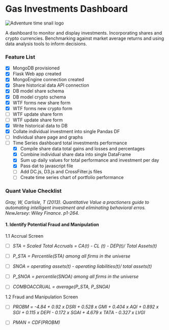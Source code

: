 # Gas Investments Dashboard

![Adventure time snail logo](https://vignette.wikia.nocookie.net/adventuretimewithfinnandjake/images/0/07/Waving_Snail.png/revision/latest?cb=20120729225549)

A dashboard to monitor and display investments. Incorporating shares and crypto currencies.
Benchmarking against market average returns and using data analysis tools to inform decisions.

### Feature List
 - [x] MongoDB provisioned
 - [x] Flask Web app created
 - [x] MongoEngine connection created
 - [x] Share historical data API connection
 - [x] DB model share schema
 - [x] DB model crypto schema
 - [x] WTF forms new share form
 - [x] WTF forms new crypto form
 - [ ] WTF update share form
 - [ ] WTF update share form
 - [x] Write historical data to DB
 - [x] Collate individual investment into single Pandas DF
 - [ ] Individual share page and graphs
 - [ ] Time Series dashboard total investments performance
    - [x] Compile share data total gains and losses and percentages
    - [x] Combine individual share data into single DataFrame
    - [x] Sum up daily values for total performance and investment per day
    - [x] Pass dat to javascript file
    - [ ] Add DC.js, D3.js and CrossFilter.js files
    - [ ] Create time series chart of portfolio performance
 
 ### Quant Value Checklist
 *Gray, W, Carlisle, T (2013). Quantitative Value a practioners guide to automating intelligent investment and eliminating behavioral erros. NewJersey: Wiley Finance. p1-264.*
 
 
 #### 1. Identify Potential Fraud and Manipulation
 1.1 Accrual Screen
 
- [ ] *STA = Scaled Total Accruals = CA(t) - CL (t) - DEP(t)/ Total Assets(t)*

- [ ] *P_STA = Percentile(STA) among all firms in the universe*

- [ ] *SNOA = operating assets(t) - operating liabilities(t)/ total assets(t)*

- [ ] *P_SNOA = percentile(SNOA) among all firms in the universe*

- [ ] *COMBOACCRUAL = average(P_STA, P_SNOA)*

1.2 Fraud and Manipulation Screen

- [ ] *PROBM = -4.84 + 0.92 x DSRI + 0.528 x GMI + 0.404 x AQI + 0.892 x SGI + 0.115 x DEPI - 0.172 x SGAI + 4.679 x TATA - 0.327 x LVGI*
 
- [ ] *PMAN = CDF(PROBM)* 
